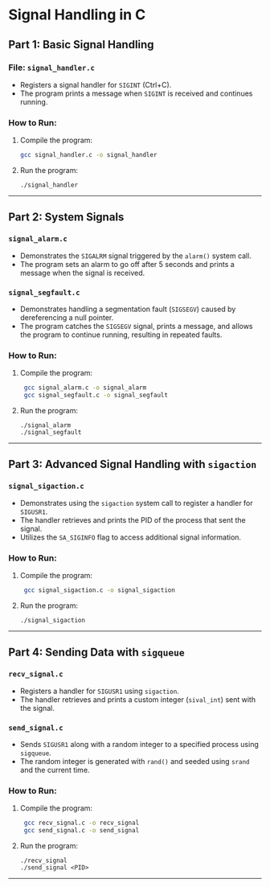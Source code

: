 # Signal Handling in C

## Part 1: Basic Signal Handling
### File: `signal_handler.c`
- Registers a signal handler for `SIGINT` (Ctrl+C).
- The program prints a message when `SIGINT` is received and continues running.

### How to Run:
1. Compile the program:
    ```bash
    gcc signal_handler.c -o signal_handler
2. Run the program:
    ```
    ./signal_handler
---

## Part 2: System Signals
### `signal_alarm.c`
- Demonstrates the `SIGALRM` signal triggered by the `alarm()` system call.
- The program sets an alarm to go off after 5 seconds and prints a message when the signal is received.

### `signal_segfault.c`
- Demonstrates handling a segmentation fault (`SIGSEGV`) caused by dereferencing a null pointer.
- The program catches the `SIGSEGV` signal, prints a message, and allows the program to continue running, resulting in repeated faults.

### How to Run:
1. Compile the program:
   ```bash
    gcc signal_alarm.c -o signal_alarm
    gcc signal_segfault.c -o signal_segfault
2. Run the program:
    ```
    ./signal_alarm
    ./signal_segfault
---

## Part 3: Advanced Signal Handling with `sigaction`
### `signal_sigaction.c`
- Demonstrates using the `sigaction` system call to register a handler for `SIGUSR1`.
- The handler retrieves and prints the PID of the process that sent the signal.
- Utilizes the `SA_SIGINFO` flag to access additional signal information.

### How to Run:
1. Compile the program:
   ```bash
    gcc signal_sigaction.c -o signal_sigaction
2. Run the program:
    ```
    ./signal_sigaction
---

## Part 4: Sending Data with `sigqueue`
### `recv_signal.c`
- Registers a handler for `SIGUSR1` using `sigaction`.
- The handler retrieves and prints a custom integer (`sival_int`) sent with the signal.

### `send_signal.c`
- Sends `SIGUSR1` along with a random integer to a specified process using `sigqueue`.
- The random integer is generated with `rand()` and seeded using `srand` and the current time.

### How to Run:
1. Compile the program:
   ```bash
    gcc recv_signal.c -o recv_signal
    gcc send_signal.c -o send_signal
2. Run the program:
    ```
    ./recv_signal
    ./send_signal <PID>
---